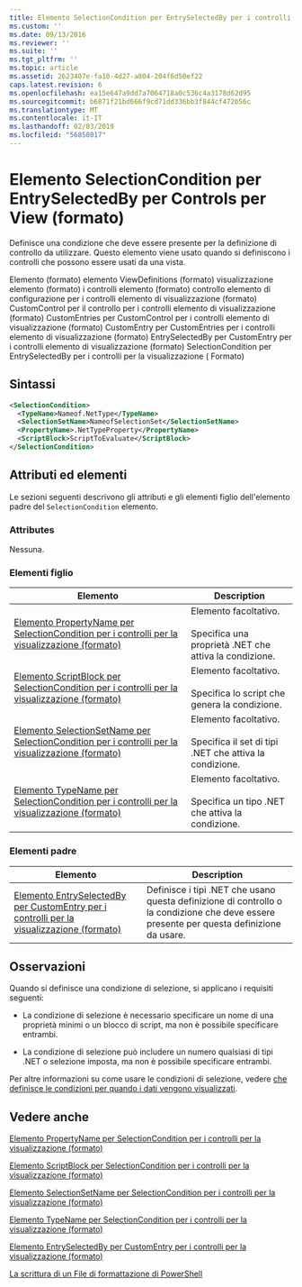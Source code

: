```yaml
---
title: Elemento SelectionCondition per EntrySelectedBy per i controlli per la visualizzazione (formato) | Microsoft Docs
ms.custom: ''
ms.date: 09/13/2016
ms.reviewer: ''
ms.suite: ''
ms.tgt_pltfrm: ''
ms.topic: article
ms.assetid: 2623407e-fa10-4d27-a804-204f6d50ef22
caps.latest.revision: 6
ms.openlocfilehash: ea15e647a9dd7a7064718a0c536c4a3178d62d95
ms.sourcegitcommit: b6871f21bd666f9cd71dd336bb3f844cf472b56c
ms.translationtype: MT
ms.contentlocale: it-IT
ms.lasthandoff: 02/03/2019
ms.locfileid: "56858017"
---
```

# <a name="selectioncondition-element-for-entryselectedby-for-controls-for-view-format"></a>Elemento SelectionCondition per EntrySelectedBy per Controls per View (formato)

Definisce una condizione che deve essere presente per la definizione di controllo da utilizzare. Questo elemento viene usato quando si definiscono i controlli che possono essere usati da una vista.

Elemento (formato) elemento ViewDefinitions (formato) visualizzazione elemento (formato) i controlli elemento (formato) controllo elemento di configurazione per i controlli elemento di visualizzazione (formato) CustomControl per il controllo per i controlli elemento di visualizzazione (formato) CustomEntries per CustomControl per i controlli elemento di visualizzazione (formato) CustomEntry per CustomEntries per i controlli elemento di visualizzazione (formato) EntrySelectedBy per CustomEntry per i controlli elemento di visualizzazione (formato) SelectionCondition per EntrySelectedBy per i controlli per la visualizzazione ( Formato)

## <a name="syntax"></a>Sintassi

```xml
<SelectionCondition>
  <TypeName>Nameof.NetType</TypeName>
  <SelectionSetName>NameofSelectionSet</SelectionSetName>
  <PropertyName>.NetTypeProperty</PropertyName>
  <ScriptBlock>ScriptToEvaluate</ScriptBlock>
</SelectionCondition>
```

## <a name="attributes-and-elements"></a>Attributi ed elementi

Le sezioni seguenti descrivono gli attributi e gli elementi figlio dell'elemento padre del `SelectionCondition` elemento.

### <a name="attributes"></a>Attributes

Nessuna.

### <a name="child-elements"></a>Elementi figlio

|Elemento|Description|
|-------------|-----------------|
|[Elemento PropertyName per SelectionCondition per i controlli per la visualizzazione (formato)](./propertyname-element-for-selectioncondition-for-controls-for-view-format.md)|Elemento facoltativo.<br /><br /> Specifica una proprietà .NET che attiva la condizione.|
|[Elemento ScriptBlock per SelectionCondition per i controlli per la visualizzazione (formato)](./scriptblock-element-for-selectioncondition-for-controls-for-view-format.md)|Elemento facoltativo.<br /><br /> Specifica lo script che genera la condizione.|
|[Elemento SelectionSetName per SelectionCondition per i controlli per la visualizzazione (formato)](./selectionsetname-element-for-selectioncondition-for-controls-for-view-format.md)|Elemento facoltativo.<br /><br /> Specifica il set di tipi .NET che attiva la condizione.|
|[Elemento TypeName per SelectionCondition per i controlli per la visualizzazione (formato)](./typename-element-for-selectioncondition-for-controls-for-view-format.md)|Elemento facoltativo.<br /><br /> Specifica un tipo .NET che attiva la condizione.|

### <a name="parent-elements"></a>Elementi padre

|Elemento|Description|
|-------------|-----------------|
|[Elemento EntrySelectedBy per CustomEntry per i controlli per la visualizzazione (formato)](./entryselectedby-element-for-customentry-for-controls-for-view-format.md)|Definisce i tipi .NET che usano questa definizione di controllo o la condizione che deve essere presente per questa definizione da usare.|

## <a name="remarks"></a>Osservazioni

Quando si definisce una condizione di selezione, si applicano i requisiti seguenti:

- La condizione di selezione è necessario specificare un nome di una proprietà minimi o un blocco di script, ma non è possibile specificare entrambi.

- La condizione di selezione può includere un numero qualsiasi di tipi .NET o selezione imposta, ma non è possibile specificare entrambi.

Per altre informazioni su come usare le condizioni di selezione, vedere [che definisce le condizioni per quando i dati vengono visualizzati](./defining-conditions-for-displaying-data.md).

## <a name="see-also"></a>Vedere anche

[Elemento PropertyName per SelectionCondition per i controlli per la visualizzazione (formato)](./propertyname-element-for-selectioncondition-for-controls-for-view-format.md)

[Elemento ScriptBlock per SelectionCondition per i controlli per la visualizzazione (formato)](./scriptblock-element-for-selectioncondition-for-controls-for-view-format.md)

[Elemento SelectionSetName per SelectionCondition per i controlli per la visualizzazione (formato)](./selectionsetname-element-for-selectioncondition-for-controls-for-view-format.md)

[Elemento TypeName per SelectionCondition per i controlli per la visualizzazione (formato)](./typename-element-for-selectioncondition-for-controls-for-view-format.md)

[Elemento EntrySelectedBy per CustomEntry per i controlli per la visualizzazione (formato)](./entryselectedby-element-for-customentry-for-controls-for-view-format.md)

[La scrittura di un File di formattazione di PowerShell](./writing-a-powershell-formatting-file.md)
